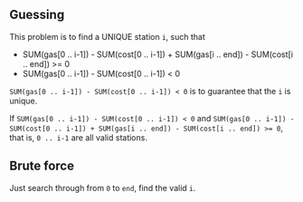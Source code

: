 ## Guessing

This problem is to find a UNIQUE station `i`, such that

 * SUM(gas[0 .. i-1]) - SUM(cost[0 .. i-1]) + SUM(gas[i .. end]) - SUM(cost[i .. end]) >= 0
 * SUM(gas[0 .. i-1]) - SUM(cost[0 .. i-1]) < 0

`SUM(gas[0 .. i-1]) - SUM(cost[0 .. i-1]) < 0` is to guarantee that the `i` is unique.

If `SUM(gas[0 .. i-1]) - SUM(cost[0 .. i-1]) < 0` and `SUM(gas[0 .. i-1]) - SUM(cost[0 .. i-1]) + SUM(gas[i .. end]) - SUM(cost[i .. end]) >= 0`, that is, `0 .. i-1` are all valid stations.

## Brute force

Just search through from `0` to `end`, find the valid `i`.
